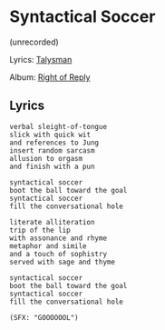 # Syntactical Soccer

(unrecorded) 

Lyrics: [Talysman](/talysman) 

Album: [Right of Reply](/right-of-reply) 

## Lyrics

    verbal sleight-of-tongue 
    slick with quick wit 
    and references to Jung 
    insert random sarcasm 
    allusion to orgasm 
    and finish with a pun 

    syntactical soccer 
    boot the ball toward the goal 
    syntactical soccer 
    fill the conversational hole 

    literate alliteration 
    trip of the lip 
    with assonance and rhyme 
    metaphor and simile 
    and a touch of sophistry 
    served with sage and thyme 

    syntactical soccer 
    boot the ball toward the goal 
    syntactical soccer 
    fill the conversational hole 

    (SFX: "GOOOOOOL")